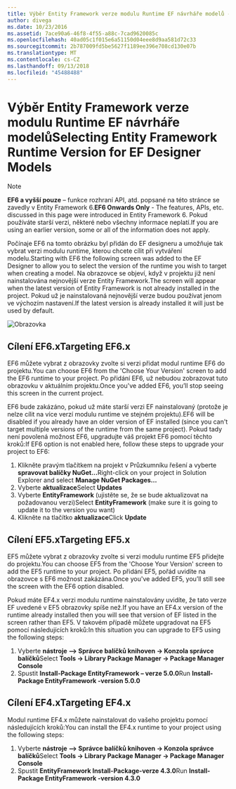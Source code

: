```yaml
---
title: Výběr Entity Framework verze modulu Runtime EF návrháře modelů - EF6
author: divega
ms.date: 10/23/2016
ms.assetid: 7ace90a6-46f8-4f55-a88c-7cad9620085c
ms.openlocfilehash: 40ad05c1f015e6a51150d04eee8d9aa581d72c33
ms.sourcegitcommit: 2b787009fd5be5627f1189ee396e708cd130e07b
ms.translationtype: MT
ms.contentlocale: cs-CZ
ms.lasthandoff: 09/13/2018
ms.locfileid: "45488488"
---
```

# <a name="selecting-entity-framework-runtime-version-for-ef-designer-models"></a><span data-ttu-id="744d6-102">Výběr Entity Framework verze modulu Runtime EF návrháře modelů</span><span class="sxs-lookup"><span data-stu-id="744d6-102">Selecting Entity Framework Runtime Version for EF Designer Models</span></span>
> [!NOTE]
> <span data-ttu-id="744d6-103">**EF6 a vyšší pouze** – funkce rozhraní API, atd. popsané na této stránce se zavedly v Entity Framework 6.</span><span class="sxs-lookup"><span data-stu-id="744d6-103">**EF6 Onwards Only** - The features, APIs, etc. discussed in this page were introduced in Entity Framework 6.</span></span> <span data-ttu-id="744d6-104">Pokud používáte starší verzi, některé nebo všechny informace neplatí.</span><span class="sxs-lookup"><span data-stu-id="744d6-104">If you are using an earlier version, some or all of the information does not apply.</span></span>

<span data-ttu-id="744d6-105">Počínaje EF6 na tomto obrázku byl přidán do EF designeru a umožňuje tak vybrat verzi modulu runtime, kterou chcete cílit při vytváření modelu.</span><span class="sxs-lookup"><span data-stu-id="744d6-105">Starting with EF6 the following screen was added to the EF Designer to allow you to select the version of the runtime you wish to target when creating a model.</span></span> <span data-ttu-id="744d6-106">Na obrazovce se objeví, když v projektu již není nainstalována nejnovější verze Entity Framework.</span><span class="sxs-lookup"><span data-stu-id="744d6-106">The screen will appear when the latest version of Entity Framework is not already installed in the project.</span></span> <span data-ttu-id="744d6-107">Pokud už je nainstalovaná nejnovější verze budou používat jenom ve výchozím nastavení.</span><span class="sxs-lookup"><span data-stu-id="744d6-107">If the latest version is already installed it will just be used by default.</span></span>

![Obrazovka](~/ef6/media/screen.png)


## <a name="targeting-ef6x"></a><span data-ttu-id="744d6-109">Cílení EF6.x</span><span class="sxs-lookup"><span data-stu-id="744d6-109">Targeting EF6.x</span></span>

<span data-ttu-id="744d6-110">EF6 můžete vybrat z obrazovky zvolte si verzi přidat modul runtime EF6 do projektu.</span><span class="sxs-lookup"><span data-stu-id="744d6-110">You can choose EF6 from the 'Choose Your Version' screen to add the EF6 runtime to your project.</span></span> <span data-ttu-id="744d6-111">Po přidání EF6, už nebudou zobrazovat tuto obrazovku v aktuálním projektu.</span><span class="sxs-lookup"><span data-stu-id="744d6-111">Once you've added EF6, you’ll stop seeing this screen in the current project.</span></span>

<span data-ttu-id="744d6-112">EF6 bude zakázáno, pokud už máte starší verzi EF nainstalovaný (protože je nelze cílit na více verzí modulu runtime ve stejném projektu).</span><span class="sxs-lookup"><span data-stu-id="744d6-112">EF6 will be disabled if you already have an older version of EF installed (since you can't target multiple versions of the runtime from the same project).</span></span> <span data-ttu-id="744d6-113">Pokud tady není povolená možnost EF6, upgradujte váš projekt EF6 pomocí těchto kroků:</span><span class="sxs-lookup"><span data-stu-id="744d6-113">If EF6 option is not enabled here, follow these steps to upgrade your project to EF6:</span></span>

1.  <span data-ttu-id="744d6-114">Klikněte pravým tlačítkem na projekt v Průzkumníku řešení a vyberte **spravovat balíčky NuGet...**</span><span class="sxs-lookup"><span data-stu-id="744d6-114">Right-click on your project in Solution Explorer and select **Manage NuGet Packages...**</span></span>
2.  <span data-ttu-id="744d6-115">Vyberte **aktualizace**</span><span class="sxs-lookup"><span data-stu-id="744d6-115">Select **Updates**</span></span>
3.  <span data-ttu-id="744d6-116">Vyberte **EntityFramework** (ujistěte se, že se bude aktualizovat na požadovanou verzi)</span><span class="sxs-lookup"><span data-stu-id="744d6-116">Select **EntityFramework** (make sure it is going to update it to the version you want)</span></span>
4.  <span data-ttu-id="744d6-117">Klikněte na tlačítko **aktualizace**</span><span class="sxs-lookup"><span data-stu-id="744d6-117">Click **Update**</span></span>

 

## <a name="targeting-ef5x"></a><span data-ttu-id="744d6-118">Cílení EF5.x</span><span class="sxs-lookup"><span data-stu-id="744d6-118">Targeting EF5.x</span></span>

<span data-ttu-id="744d6-119">EF5 můžete vybrat z obrazovky zvolte si verzi modulu runtime EF5 přidejte do projektu.</span><span class="sxs-lookup"><span data-stu-id="744d6-119">You can choose EF5 from the 'Choose Your Version' screen to add the EF5 runtime to your project.</span></span> <span data-ttu-id="744d6-120">Po přidání EF5, pořád uvidíte na obrazovce s EF6 možnost zakázána.</span><span class="sxs-lookup"><span data-stu-id="744d6-120">Once you've added EF5, you’ll still see the screen with the EF6 option disabled.</span></span>

<span data-ttu-id="744d6-121">Pokud máte EF4.x verzi modulu runtime nainstalovány uvidíte, že tato verze EF uvedené v EF5 obrazovky spíše než.</span><span class="sxs-lookup"><span data-stu-id="744d6-121">If you have an EF4.x version of the runtime already installed then you will see that version of EF listed in the screen rather than EF5.</span></span> <span data-ttu-id="744d6-122">V takovém případě můžete upgradovat na EF5 pomocí následujících kroků:</span><span class="sxs-lookup"><span data-stu-id="744d6-122">In this situation you can upgrade to EF5 using the following steps:</span></span>

1.  <span data-ttu-id="744d6-123">Vyberte **nástroje –&gt; Správce balíčků knihoven -&gt; Konzola správce balíčků**</span><span class="sxs-lookup"><span data-stu-id="744d6-123">Select **Tools -&gt; Library Package Manager -&gt; Package Manager Console**</span></span>
2.  <span data-ttu-id="744d6-124">Spustit **Install-Package EntityFramework – verze 5.0.0**</span><span class="sxs-lookup"><span data-stu-id="744d6-124">Run **Install-Package EntityFramework -version 5.0.0**</span></span>

 

## <a name="targeting-ef4x"></a><span data-ttu-id="744d6-125">Cílení EF4.x</span><span class="sxs-lookup"><span data-stu-id="744d6-125">Targeting EF4.x</span></span>

<span data-ttu-id="744d6-126">Modul runtime EF4.x můžete nainstalovat do vašeho projektu pomocí následujících kroků:</span><span class="sxs-lookup"><span data-stu-id="744d6-126">You can install the EF4.x runtime to your project using the following steps:</span></span>

1.  <span data-ttu-id="744d6-127">Vyberte **nástroje –&gt; Správce balíčků knihoven -&gt; Konzola správce balíčků**</span><span class="sxs-lookup"><span data-stu-id="744d6-127">Select **Tools -&gt; Library Package Manager -&gt; Package Manager Console**</span></span>
2.  <span data-ttu-id="744d6-128">Spustit **EntityFramework Install-Package-verze 4.3.0**</span><span class="sxs-lookup"><span data-stu-id="744d6-128">Run **Install-Package EntityFramework -version 4.3.0**</span></span>
